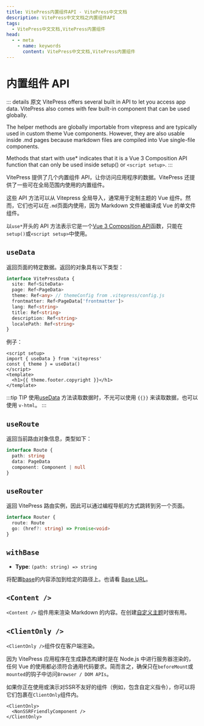 ```yaml
---
title: VitePress内置组件API - VitePress中文文档
description: VitePress中文文档之内置组件API
tags: 
  - VitePress中文文档,VitePress内置组件
head:
  - - meta
    - name: keywords
      content: VitePress中文文档,VitePress内置组件
---
```


# 内置组件 API

::: details 原文
VitePress offers several built in API to let you access app data. VitePress also comes with few built-in component that can be used globally.

The helper methods are globally importable from vitepress and are typically used in custom theme Vue components. However, they are also usable inside .md pages because markdown files are compiled into Vue single-file components.

Methods that start with use* indicates that it is a Vue 3 Composition API function that can only be used inside setup() or `<script setup>`.
:::

VitePress 提供了几个内置组件 API，让你访问应用程序的数据。VitePress 还提供了一些可在全局范围内使用的内置组件。

这些 API 方法可以从 Vitepress 全局导入，通常用于定制主题的 Vue 组件。然而，它们也可以在`.md`页面内使用，因为 Markdown 文件被编译成 Vue 的单文件组件。

以`use*`开头的 API 方法表示它是一个[Vue 3 Composition API](https://vuejs.org/guide/introduction.html#api-styles)函数，只能在`setup()`或`<script setup>`中使用。

## `useData`

返回页面的特定数据。返回的对象具有以下类型：

```ts
interface VitePressData {
  site: Ref<SiteData>
  page: Ref<PageData>
  theme: Ref<any> // themeConfig from .vitepress/config.js
  frontmatter: Ref<PageData['frontmatter']>
  lang: Ref<string>
  title: Ref<string>
  description: Ref<string>
  localePath: Ref<string>
}
```

例子：

```vue
<script setup>
import { useData } from 'vitepress'
const { theme } = useData()
</script>
<template>
  <h1>{{ theme.footer.copyright }}</h1>
</template>
```

:::tip TIP
使用[useData](/vitepressCn/api.html#usedata) 方法读取数据时，不光可以使用 `{{}}` 来读取数据，也可以使用 `v-html`。
:::


## `useRoute`

返回当前路由对象信息，类型如下：

```ts
interface Route {
  path: string
  data: PageData
  component: Component | null
}
```

## `useRouter`

返回 VitePress 路由实例，因此可以通过编程导航的方式跳转到另一个页面。

```ts
interface Router {
  route: Route
  go: (href?: string) => Promise<void>
}
```

## `withBase`

- **Type**: `(path: string) => string`

将配置[base](/vitepressCn/config-app#base)的内容添加到给定的路径上。也请看 [Base URL](/vitepressCn/asset-handling#base-url)。

## `<Content />`

`<Content />` 组件用来渲染 Markdown 的内容。在创建[自定义主题](/vitepressCn/theme-introduction)时很有用。

## `<ClientOnly />`

`<ClientOnly />`组件仅在客户端渲染。

因为 VitePress 应用程序在生成静态构建时是在 Node.js 中进行服务器渲染的，任何 Vue 的使用都必须符合通用代码要求。简而言之，确保只在`beforeMount`或`mounted`的钩子中访问`Browser / DOM APIs`。

如果你正在使用或演示对SSR不友好的组件（例如，包含自定义指令），你可以将它们包裹在`ClientOnly`组件内。

```vue-html
<ClientOnly>
  <NonSSRFriendlyComponent />
</ClientOnly>
```